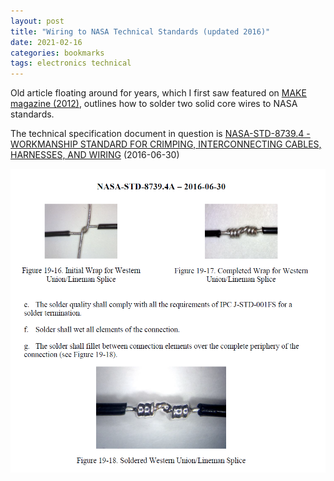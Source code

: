 ```yaml
---
layout: post
title: "Wiring to NASA Technical Standards (updated 2016)"
date: 2021-02-16 
categories: bookmarks
tags: electronics technical
---
```


Old article floating around for years, which I first saw featured on [MAKE magazine (2012)][make], outlines how to solder two solid core wires to NASA standards.

The technical specification document in question is [NASA-STD-8739.4 - WORKMANSHIP STANDARD FOR CRIMPING, INTERCONNECTING CABLES, HARNESSES, AND WIRING][nasa-specs] (2016-06-30)

![Screenshot NASA-STD-8739.4A – 2016-06-30](/img/2020-02-27-screenshot-NASA-STD-8739.4A.png)

[make]: https://makezine.com/2012/02/28/how-to-splice-wire-to-nasa-standards/
[nasa-specs]: https://standards.nasa.gov/standard/nasa/nasa-std-87394
